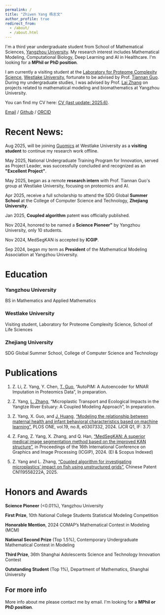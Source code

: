 ```yaml
---
permalink: /
title: "Zhiwen Yang 杨志文"
author_profile: true
redirect_from: 
  - /about/
  - /about.html
---
```



I'm a third year undergraduate student from School of Mathematical Sciences, [Yangzhou University](http://english.yzu.edu.cn). My research interest includes Mathematical Modeling, Computational Biology, Deep Learning and AI in Healthcare. I'm looking for a **MPhil or PhD position**.



I am currently a visiting student at the [Laboratory for Proteome Complexity Science](https://guomics.com), [Westlake University](https://en.westlake.edu.cn), fortunate to be advised by Prof. [Tiannan Guo](https://en.westlake.edu.cn/faculty/tiannan-guo.html). During my undergraduate studies, I was advised by Prof. [Lai Zhang](https://teacher.yzu.edu.cn/ZL123456789101112131415161718192021/zh_CN/index.htm) on projects related to mathematical modeling and biomathematics at Yangzhou University.


You can find my CV here: [CV (last update: 2025.6)](../assets/Yang_Zhiwen_CV_Mathematic_F2026.pdf).

[Email](mailto:zhiwenyang2004@gmail.com) / [Github](https://github.com/zwYang2004) / [ORCID](https://orcid.org/0009-0009-1608-7554)

Recent News:
======

Aug 2025, will be joining [Guomics](https://guomics.com) at Westlake University as a **visiting student** to continue my research work offline.

May 2025, National Undergraduate Training Program for Innovation, served as Project Leader, was successfully concluded and recognized as an **"Excellent Project"**.

May 2025, began as a remote **research intern** with Prof. Tiannan Guo's group at Westlake University, focusing on proteomics and AI.

Apr 2025, receive a full scholarship to attend the SDG Global **Summer School** at the College of Computer Science and Technology, **Zhejiang University**.

Jan 2025, **Coupled algorithm** patent was officially published.

Nov 2024, honored to be named a **Science Pioneer"** by Yangzhou University, only 10 students.

Nov 2024, MedSegKAN is accepted by **ICGIP**.

Sep 2024, began my term as **President** of the Mathematical Modeling Association at Yangzhou University.


Education
======
### **Yangzhou University**

BS in Mathematics and Applied Mathematics


### **Westlake University**

Visiting student, Laboratory for Proteome Complexity Science, School of Life Sciences

### **Zhejiang University**

SDG Global Summer School, College of Computer Science and Technology


Publications
======

1. Z. Li, Z. Yang, Y. Chen, [T. Guo](https://en.westlake.edu.cn/faculty/tiannan-guo.html), “AutoPIM: A Autoencoder for MNAR Imputation in Proteomics Data”, In preparation.

2. Z. Yang, [L. Zhang](https://teacher.yzu.edu.cn/ZL123456789101112131415161718192021/zh_CN/index.htm), “Microplastic Transport and Ecological Impacts in the Yangtze River Estuary: A Coupled Modeling Approach”, In preparation.

3. Z. Yang, X. Guo, and [J. Huang](https://teacher.yzu.edu.cn/HJF/en/index/379379/list/index.htm), [“Modeling the relationship between maternal health and infant behavioral characteristics based on machine learning”](https://doi.org/10.1371/journal.pone.0307332), PLOS ONE, vol.19, no.8, e0307332, 2024. (JCR Q1, IF: 3.7)

4. Z. Fang, Z. Yang, X. Zhang, and Q. Han, [“MedSegKAN: A superior medical image segmentation method based on the improved KAN structure”](https://doi.org/10.1117/12.3057735), in Proceedings of the 16th International Conference on Graphics and Image Processing (ICGIP), 2024. (EI & Scopus Indexed)

5. Z. Yang and L. Zhang, [“Coupled algorithm for investigating microplastics’ impact on fish using unstructured grids”](https://kns.cnki.net/kcms2/article/abstract?v=TD_mLQSGK6syh3SKPsBZt33dabd_TAri4Fw8jceiI6BzG9YB73avvs7brdZEucULMBMcrlfmGd1iTJT9e5trX2bV85WZO497PMJHKbaOqBHAwx7tyoBlztUE3K_hTCkW2Hyl2CUpuJ-lRtTKpJhCA3r0Iox9HnqsZALl4Sx4T0al8Drk_MOG_g==&uniplatform=NZKPT&language=CHS), Chinese Patent CN119558222A, 2025.


Honors and Awards
======

**Science Pioneer** (<0.01%), Yangzhou University

**First Prize**, 10th National College Students Statistical Modeling Competition

**Honorable Mention**, 2024 COMAP’s Mathematical Contest in Modeling (MCM)

**National Second Prize** (Top 1.5%), Contemporary Undergraduate Mathematical Contest in Modeling

**Third Prize**, 36th Shanghai Adolescents Science and Technology Innovation Contest

**Outstanding Student** (Top 1%), Department of Mathematics, Shanghai University

For more info
------
More info about me please contact me by email. I'm looking for a **MPhil or PhD position**.
